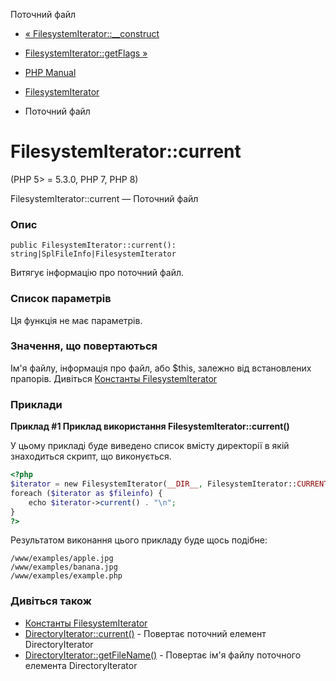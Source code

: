 Поточний файл

-   [« FilesystemIterator::\_\_construct](filesystemiterator.construct.html)
    
-   [FilesystemIterator::getFlags »](filesystemiterator.getflags.html)
    
-   [PHP Manual](index.html)
    
-   [FilesystemIterator](class.filesystemiterator.html)
    
-   Поточний файл
    

# FilesystemIterator::current

(PHP 5> = 5.3.0, PHP 7, PHP 8)

FilesystemIterator::current — Поточний файл

### Опис

```methodsynopsis
public FilesystemIterator::current(): string|SplFileInfo|FilesystemIterator
```

Витягує інформацію про поточний файл.

### Список параметрів

Ця функція не має параметрів.

### Значення, що повертаються

Ім'я файлу, інформація про файл, або $this, залежно від встановлених прапорів. Дивіться [Константы FilesystemIterator](class.filesystemiterator.html#filesystemiterator.constants)

### Приклади

**Приклад #1 Приклад використання **FilesystemIterator::current()****

У цьому прикладі буде виведено список вмісту директорії в якій знаходиться скрипт, що виконується.

```php
<?php
$iterator = new FilesystemIterator(__DIR__, FilesystemIterator::CURRENT_AS_PATHNAME);
foreach ($iterator as $fileinfo) {
    echo $iterator->current() . "\n";
}
?>
```

Результатом виконання цього прикладу буде щось подібне:

```
/www/examples/apple.jpg
/www/examples/banana.jpg
/www/examples/example.php
```

### Дивіться також

-   [Константы FilesystemIterator](class.filesystemiterator.html#filesystemiterator.constants)
-   [DirectoryIterator::current()](directoryiterator.current.html) - Повертає поточний елемент DirectoryIterator
-   [DirectoryIterator::getFileName()](directoryiterator.getfilename.html) - Повертає ім'я файлу поточного елемента DirectoryIterator